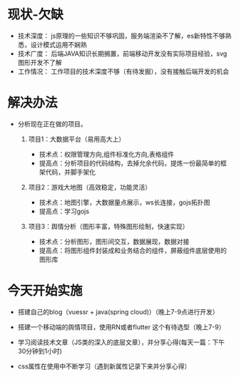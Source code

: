 <!--
 * @Description: In User Settings Edit
 * @Author: sunxiaofan
 * @Date: 2019-10-17 10:58:13
 * @LastEditTime: 2019-11-04 09:54:25
 * @LastEditors: Please set LastEditors
 -->
# 现状-欠缺
- 技术深度： js原理的一些知识不够巩固，服务端渲染不了解，es新特性不够熟悉，设计模式运用不娴熟
- 技术广度： 后端JAVA知识长期搁置，前端移动开发没有实际项目经验，svg图形开发不了解
- 工作情况： 工作项目的技术深度不够（有待发掘），没有接触后端开发的机会

# 解决办法
- 分析现在正在做的项目。

   1. 项目1：大数据平台（易用高大上）
         - 技术点：权限管理方向,组件标准化方向,表格组件
         - 提高点：分析项目的代码结构，去掉允余代码，提炼一份最简单的框架代码，并脚手架化

   2. 项目2：游戏大地图（高效稳定，功能灵活）
         - 技术点：地图引擎，大数据量点展示，ws长连接，gojs拓扑图
         - 提高点：学习gojs


   3. 项目3：舆情分析（图形丰富，特殊图形绘制，快速实现）
         - 技术点：分析图形，图形间交互，数据展现，数据对接
         - 提高点：将图形组件封装成和业务结合的组件，屏蔽组件底层使用的图形库


# 今天开始实施

- 搭建自己的blog（vuessr + java(spring cloud)）（晚上7-9点进行开发）

- 搭建一个移动端的舆情项目，使用RN或者flutter 这个有待选型（晚上7-9）

- 学习阅读技术文章（JS类的深入的底层文章），并分享心得(每天一篇：下午30分钟到1小时)

- css属性在使用中不断学习（遇到新属性记录下来并分享心得）